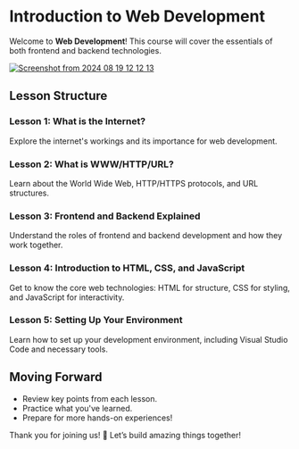 # **Introduction to Web Development**

Welcome to **Web Development**! This course will cover the essentials of both frontend and backend technologies.

<a href="https://im.ge/i/Screenshot-from-2024-08-19-12-12-13.fhaHP8"><img src="https://i.im.ge/2024/08/19/fhaHP8.Screenshot-from-2024-08-19-12-12-13.png" alt="Screenshot from 2024 08 19 12 12 13" border="0"></a>

## **Lesson Structure**

### **Lesson 1: What is the Internet?**
Explore the internet's workings and its importance for web development.

### **Lesson 2: What is WWW/HTTP/URL?**
Learn about the World Wide Web, HTTP/HTTPS protocols, and URL structures.

### **Lesson 3: Frontend and Backend Explained**
Understand the roles of frontend and backend development and how they work together.

### **Lesson 4: Introduction to HTML, CSS, and JavaScript**
Get to know the core web technologies: HTML for structure, CSS for styling, and JavaScript for interactivity.

### **Lesson 5: Setting Up Your Environment**
Learn how to set up your development environment, including Visual Studio Code and necessary tools.

## **Moving Forward**
- Review key points from each lesson.
- Practice what you've learned.
- Prepare for more hands-on experiences!

Thank you for joining us! 🚀 Let’s build amazing things together!

<!--stackedit_data:
eyJoaXN0b3J5IjpbLTEzNDA2MjkwNDUsLTE0MjQ1MTU1NjddfQ
==
-->